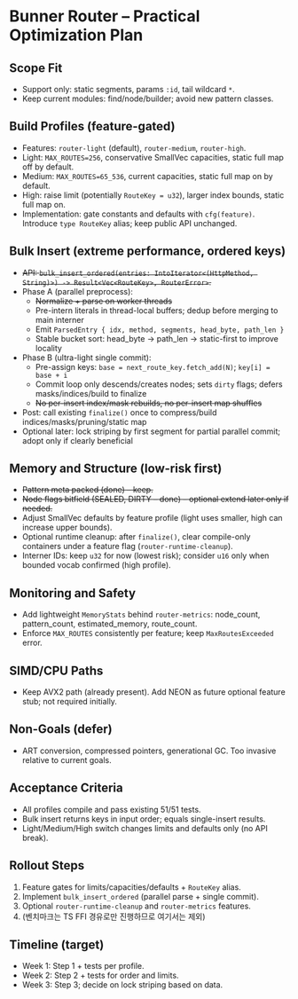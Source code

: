 # Bunner Router – Practical Optimization Plan

## Scope Fit
- Support only: static segments, params `:id`, tail wildcard `*`.
- Keep current modules: find/node/builder; avoid new pattern classes.

## Build Profiles (feature-gated)
- Features: `router-light` (default), `router-medium`, `router-high`.
- Light: `MAX_ROUTES=256`, conservative SmallVec capacities, static full map off by default.
- Medium: `MAX_ROUTES=65_536`, current capacities, static full map on by default.
- High: raise limit (potentially `RouteKey = u32`), larger index bounds, static full map on.
- Implementation: gate constants and defaults with `cfg(feature)`. Introduce `type RouteKey` alias; keep public API unchanged.

## Bulk Insert (extreme performance, ordered keys)
- ~~API: `bulk_insert_ordered(entries: IntoIterator<(HttpMethod, String)>) -> Result<Vec<RouteKey>, RouterError>`.~~
- Phase A (parallel preprocess):
  - ~~Normalize + parse on worker threads~~
  - Pre-intern literals in thread-local buffers; dedup before merging to main interner
  - Emit `ParsedEntry { idx, method, segments, head_byte, path_len }`
  - Stable bucket sort: head_byte → path_len → static-first to improve locality
- Phase B (ultra-light single commit):
  - Pre-assign keys: `base = next_route_key.fetch_add(N)`; `key[i] = base + i`
  - Commit loop only descends/creates nodes; sets `dirty` flags; defers masks/indices/build to finalize
  - ~~No per-insert index/mask rebuilds, no per-insert map shuffles~~
- Post: call existing `finalize()` once to compress/build indices/masks/pruning/static map
- Optional later: lock striping by first segment for partial parallel commit; adopt only if clearly beneficial

## Memory and Structure (low-risk first)
- ~~Pattern meta packed (done) – keep.~~
- ~~Node flags bitfield (SEALED, DIRTY – done) – optional extend later only if needed.~~
- Adjust SmallVec defaults by feature profile (light uses smaller, high can increase upper bounds).
- Optional runtime cleanup: after `finalize()`, clear compile-only containers under a feature flag (`router-runtime-cleanup`).
- Interner IDs: keep `u32` for now (lowest risk); consider `u16` only when bounded vocab confirmed (high profile).

## Monitoring and Safety
- Add lightweight `MemoryStats` behind `router-metrics`: node_count, pattern_count, estimated_memory, route_count.
- Enforce `MAX_ROUTES` consistently per feature; keep `MaxRoutesExceeded` error.

## SIMD/CPU Paths
- Keep AVX2 path (already present). Add NEON as future optional feature stub; not required initially.

## Non-Goals (defer)
- ART conversion, compressed pointers, generational GC. Too invasive relative to current goals.

## Acceptance Criteria
- All profiles compile and pass existing 51/51 tests.
- Bulk insert returns keys in input order; equals single-insert results.
- Light/Medium/High switch changes limits and defaults only (no API break).

## Rollout Steps
1) Feature gates for limits/capacities/defaults + `RouteKey` alias.
2) Implement `bulk_insert_ordered` (parallel parse + single commit).
3) Optional `router-runtime-cleanup` and `router-metrics` features.
4) (벤치마크는 TS FFI 경유로만 진행하므로 여기서는 제외)

## Timeline (target)
- Week 1: Step 1 + tests per profile.
- Week 2: Step 2 + tests for order and limits.
- Week 3: Step 3; decide on lock striping based on data.


